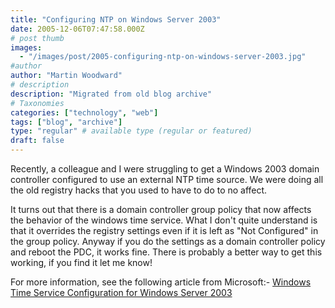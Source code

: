 ```yaml
---
title: "Configuring NTP on Windows Server 2003"
date: 2005-12-06T07:47:58.000Z
# post thumb
images:
  - "/images/post/2005-configuring-ntp-on-windows-server-2003.jpg"
#author
author: "Martin Woodward"
# description
description: "Migrated from old blog archive"
# Taxonomies
categories: ["technology", "web"]
tags: ["blog", "archive"]
type: "regular" # available type (regular or featured)
draft: false
---
```

Recently, a colleague and I were struggling to get a Windows 2003 domain controller configured to use an external NTP time source.  We were doing all the old registry hacks that you used to have to do to no affect.

It turns out that there is a domain controller group policy that now affects the behavior of the windows time service.  What I don't quite understand is that it overrides the registry settings even if it is left as "Not Configured" in the group policy.   Anyway if you do the settings as a domain controller policy and reboot the PDC, it works fine.  There is probably a better way to get this working, if you find it let me know!

For more information, see the following article from Microsoft:-  [Windows Time Service Configuration for Windows Server 2003](http://www.microsoft.com/technet/prodtechnol/windowsserver2003/technologies/security/ws03mngd/26_s3wts.mspx)